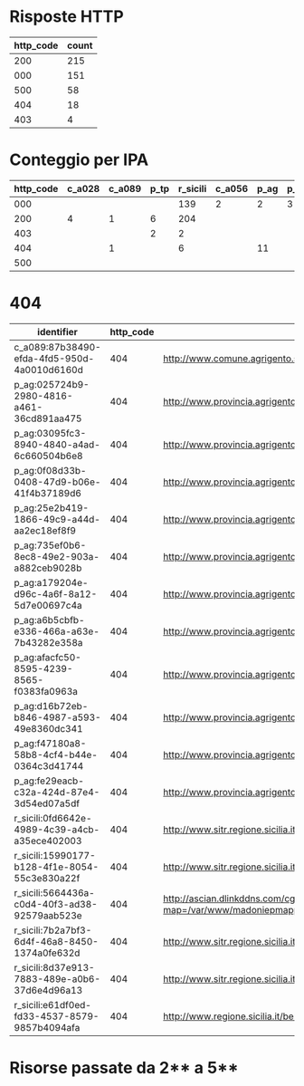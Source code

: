 # Risposte HTTP

| http_code | count |
| --- | --- |
| 200 | 215 |
| 000 | 151 |
| 500 | 58 |
| 404 | 18 |
| 403 | 4 |

# Conteggio per IPA 

| http_code | c_a028 | c_a089 | p_tp | r_sicili | c_a056 | p_ag | p_cl | p_en |
| --- | --- | --- | --- | --- | --- | --- | --- | --- |
| 000 |  |  |  | 139 | 2 | 2 | 3 | 5 |
| 200 | 4 | 1 | 6 | 204 |  |  |  |  |
| 403 |  |  | 2 | 2 |  |  |  |  |
| 404 |  | 1 |  | 6 |  | 11 |  |  |
| 500 |  |  |  |  |  |  |  | 58 |

# 404

| identifier | http_code | references |
| --- | --- | --- |
| c_a089:87b38490-efda-4fd5-950d-4a0010d6160d | 404 | http://www.comune.agrigento.sitr.it/ArcGIS/services/Agrigento/Catasto/MapServer/WMSServer? |
| p_ag:025724b9-2980-4816-a461-36cd891aa475 | 404 | http://www.provincia.agrigento.sitr.it/ArcGIS/services/ComuniSicilia/MapServer/WMSServer |
| p_ag:03095fc3-8940-4840-a4ad-6c660504b6e8 | 404 | http://www.provincia.agrigento.sitr.it/ArcGIS/services/IGM50K/MapServer/WMSServer |
| p_ag:0f08d33b-0408-47d9-b06e-41f4b37189d6 | 404 | http://www.provincia.agrigento.sitr.it/ArcGIS/services/Viabilita/MapServer/WMSServer |
| p_ag:25e2b419-1866-49c9-a44d-aa2ec18ef8f9 | 404 | http://www.provincia.agrigento.sitr.it/ArcGIS/services/SIC_ZPS/MapServer/WMSServer |
| p_ag:735ef0b6-8ec8-49e2-903a-a882ceb9028b | 404 | http://www.provincia.agrigento.sitr.it/ArcGIS/services/RD3267idrogeol/MapServer/WMSServer |
| p_ag:a179204e-d96c-4a6f-8a12-5d7e00697c4a | 404 | http://www.provincia.agrigento.sitr.it/ArcGIS/services/toponimi/MapServer/WMSServer |
| p_ag:a6b5cbfb-e336-466a-a63e-7b43282e358a | 404 | http://www.provincia.agrigento.sitr.it/ArcGIS/services/ImpBirdAreas/MapServer/WMSServer |
| p_ag:afacfc50-8595-4239-8565-f0383fa0963a | 404 | http://www.provincia.agrigento.sitr.it/ArcGIS/services/Ortofoto1994_BN/MapServer/WMSServer |
| p_ag:d16b72eb-b846-4987-a593-49e8360dc341 | 404 | http://www.provincia.agrigento.sitr.it/ArcGIS/services/CTR5Kcasmez/MapServer/WMSServer |
| p_ag:f47180a8-58b8-4cf4-b44e-0364c3d41744 | 404 | http://www.provincia.agrigento.sitr.it/ArcGIS/services/CTR_ediz94/MapServer/WMSServer |
| p_ag:fe29eacb-c32a-424d-87e4-3d54ed07a5df | 404 | http://www.provincia.agrigento.sitr.it/ArcGIS/services/CTR_ediz81/MapServer/WMSServer |
| r_sicili:0fd6642e-4989-4c39-a4cb-a35ece402003 | 404 | http://www.sitr.regione.sicilia.it/component/option,com_docman/task,doc_details/gid,24/Itemid,105/ |
| r_sicili:15990177-b128-4f1e-8054-55c3e830a22f | 404 | http://www.sitr.regione.sicilia.it/component/option,com_docman/task,doc_details/gid,24/Itemid,105/ |
| r_sicili:5664436a-c0d4-40f3-ad38-92579aab523e | 404 | http://ascian.dlinkddns.com/cgi-bin/mapserv?map=/var/www/madoniepmapper/config/default/sentieri_1_3D.map |
| r_sicili:7b2a7bf3-6d4f-46a8-8450-1374a0fe632d | 404 | http://www.sitr.regione.sicilia.it/component/option,com_docman/task,doc_details/gid,24/Itemid,105/ |
| r_sicili:8d37e913-7883-489e-a0b6-37d6e4d96a13 | 404 | http://www.sitr.regione.sicilia.it/component/option,com_docman/task,doc_details/gid,24/Itemid,105/ |
| r_sicili:e61df0ed-fd33-4537-8579-9857b4094afa | 404 | http://www.regione.sicilia.it/beniculturali/dirbenicult/bca/ptpr/pianopaesistico.html |

# Risorse passate da 2** a 5**

